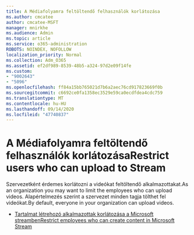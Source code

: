 ```yaml
---
title: A Médiafolyamra feltöltendő felhasználók korlátozása
ms.author: cmcatee
author: cmcatee-MSFT
manager: mnirkhe
ms.audience: Admin
ms.topic: article
ms.service: o365-administration
ROBOTS: NOINDEX, NOFOLLOW
localization_priority: Normal
ms.collection: Adm_O365
ms.assetid: ef2df989-8539-48b5-a324-97d2e09f14fe
ms.custom:
- "9002643"
- "5096"
ms.openlocfilehash: ff84a15bb765021d7b6a2aec76cd917823669f0b
ms.sourcegitcommit: c6692ce0fa1358ec3529e59ca0ecdfdea4cdc759
ms.translationtype: MT
ms.contentlocale: hu-HU
ms.lasthandoff: 09/14/2020
ms.locfileid: "47740837"
---
```

# <a name="restrict-users-who-can-upload-to-stream"></a><span data-ttu-id="9e49f-102">A Médiafolyamra feltöltendő felhasználók korlátozása</span><span class="sxs-lookup"><span data-stu-id="9e49f-102">Restrict users who can upload to Stream</span></span>

<span data-ttu-id="9e49f-103">Szervezetként érdemes korlátozni a videókat feltöltendő alkalmazottakat.</span><span class="sxs-lookup"><span data-stu-id="9e49f-103">As an organization you may want to limit the employees who can upload videos.</span></span> <span data-ttu-id="9e49f-104">Alapértelmezés szerint a szervezet minden tagja tölthet fel videókat.</span><span class="sxs-lookup"><span data-stu-id="9e49f-104">By default, everyone in your organization can upload videos.</span></span>

- [<span data-ttu-id="9e49f-105">Tartalmat létrehozó alkalmazottak korlátozása a Microsoft streamben</span><span class="sxs-lookup"><span data-stu-id="9e49f-105">Restrict employees who can create content in Microsoft Stream</span></span>](https://docs.microsoft.com/stream/restrict-uploaders)
